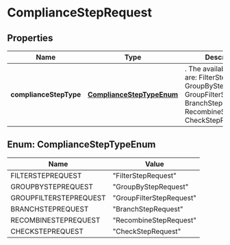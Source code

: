 

# ComplianceStepRequest


## Properties

| Name | Type | Description | Notes |
|------------ | ------------- | ------------- | -------------|
|**complianceStepType** | [**ComplianceStepTypeEnum**](#ComplianceStepTypeEnum) | . The available values are: FilterStepRequest, GroupByStepRequest, GroupFilterStepRequest, BranchStepRequest, RecombineStepRequest, CheckStepRequest |  |



## Enum: ComplianceStepTypeEnum

| Name | Value |
|---- | -----|
| FILTERSTEPREQUEST | &quot;FilterStepRequest&quot; |
| GROUPBYSTEPREQUEST | &quot;GroupByStepRequest&quot; |
| GROUPFILTERSTEPREQUEST | &quot;GroupFilterStepRequest&quot; |
| BRANCHSTEPREQUEST | &quot;BranchStepRequest&quot; |
| RECOMBINESTEPREQUEST | &quot;RecombineStepRequest&quot; |
| CHECKSTEPREQUEST | &quot;CheckStepRequest&quot; |



